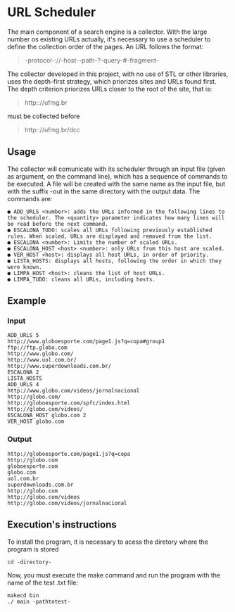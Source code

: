 # URL Scheduler

The main component of a search engine is a collector. With the large number os existing URLs actually, it's necessary to use a scheduler to define the collection order of the pages. An URL follows the format:
> -protocol-://-host--path-?-query-#-fragment-
  
The collector developed in this project, with no use of STL or other libraries, uses the depth-first strategy, which priorizes sites and URLs found first. The depth criterion priorizes URLs closer to the root of the site, that is:
> http:://ufmg.br 

must be collected before 
> http:://ufmg.br/dcc

## Usage
The collector will comunicate with its scheduler through an input file (given as argument, on the command line), which has a sequence of commands to be executed. A file will be created with the same name as the input file, but with the suffix -out in the same directory with the output data. The commands are:
```
● ADD_URLS <number>: adds the URLs informed in the following lines to the scheduler. The <quantity> parameter indicates how many lines will be read before the next command.
● ESCALONA_TUDO: scales all URLs following previously established rules. When scaled, URLs are displayed and removed from the list. 
● ESCALONA <number>: Limits the number of scaled URLs.
● ESCALONA_HOST <host> <number>: only URLs from this host are scaled.
● VER_HOST <host>: displays all host URLs, in order of priority.
● LISTA_HOSTS: displays all hosts, following the order in which they were known.
● LIMPA_HOST <host>: cleans the list of host URLs. 
● LIMPA_TUDO: cleans all URLs, including hosts.
```
 
## Example
### Input
```
ADD_URLS 5
http://www.globoesporte.com/page1.js?q=copa#group1
ftp://ftp.globo.com
http://www.globo.com/
http://www.uol.com.br/
http://www.superdownloads.com.br/
ESCALONA 2
LISTA_HOSTS
ADD_URLS 4
http://www.globo.com/videos/jornalnacional
http://globo.com/
http://globoesporte.com/spfc/index.html
http://globo.com/videos/
ESCALONA_HOST globo.com 2 
VER_HOST globo.com
```
  
### Output
```
http://globoesporte.com/page1.js?q=copa
http://globo.com
globoesporte.com
globo.com
uol.com.br
superdownloads.com.br  
http://globo.com
http://globo.com/videos
http://globo.com/videos/jornalnacional
```

## Execution's instructions
To install the program, it is necessary to acess the diretory where the program is stored
```
cd -directory-
```

Now, you must execute the make command and run the program with the name of the test .txt file:
```
makecd bin
./ main -pathtotest-
```



